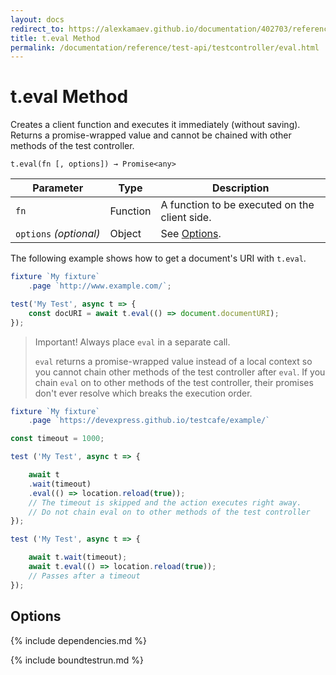 ```yaml
---
layout: docs
redirect_to: https://alexkamaev.github.io/documentation/402703/reference/test-api/testcontroller/eval
title: t.eval Method
permalink: /documentation/reference/test-api/testcontroller/eval.html
---
```

# t.eval Method

Creates a client function and executes it immediately (without saving). Returns a promise-wrapped value and cannot be chained with other methods of the test controller.

```text
t.eval(fn [, options]) → Promise<any>
```

Parameter              | Type     | Description
---------------------- | -------- | --------------------------------------------------------------------------
`fn`                   | Function | A function to be executed on the client side.
`options`&#160;*(optional)* | Object   | See [Options](#options).

The following example shows how to get a document's URI with `t.eval`.

```js
fixture `My fixture`
    .page `http://www.example.com/`;

test('My Test', async t => {
    const docURI = await t.eval(() => document.documentURI);
});
```

> Important! Always place `eval` in a separate call.
>
> `eval` returns a promise-wrapped value instead of a local context so you cannot chain other methods of the test controller after `eval`. If you chain `eval` on to other methods of the test controller, their promises don't ever resolve which breaks the execution order.

```js
fixture `My fixture`
    .page `https://devexpress.github.io/testcafe/example/`

const timeout = 1000;

test ('My Test', async t => {

    await t
    .wait(timeout)
    .eval(() => location.reload(true));
    // The timeout is skipped and the action executes right away.
    // Do not chain eval on to other methods of the test controller
});

test ('My Test', async t => {

    await t.wait(timeout);
    await t.eval(() => location.reload(true));
    // Passes after a timeout
});
```

## Options

{% include dependencies.md %}

{% include boundtestrun.md %}
